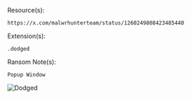 Resource(s): 
```
https://x.com/malwrhunterteam/status/1260249808423485440
```
Extension(s):  
```
.dodged
 ```
Ransom Note(s): 
```
Popup Window
```
![Dodged](https://github.com/user-attachments/assets/6a6fe9b1-131a-4e3f-b9ec-a5146fbb98f9)
